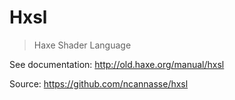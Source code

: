 # Hxsl

> Haxe Shader Language

See documentation: <http://old.haxe.org/manual/hxsl>

Source: <https://github.com/ncannasse/hxsl>
